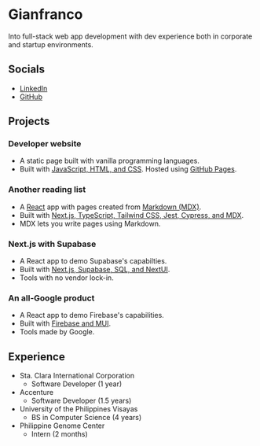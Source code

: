 # Gianfranco

Into full-stack web app development with dev experience both in corporate and startup environments.

## Socials

- [LinkedIn](linkedin.com)
- [GitHub](github.com)

## Projects

### Developer website

- A static page built with vanilla programming languages.
- Built with <u>JavaScript, HTML, and CSS</u>. Hosted using <u>GitHub Pages</u>.

### Another reading list

- A <u>React</u> app with pages created from <u>Markdown (MDX)</u>.
- Built with <u>Next.js, TypeScript, Tailwind CSS, Jest, Cypress, and MDX</u>.
- MDX lets you write pages using Markdown.

### Next.js with Supabase

- A React app to demo Supabase's capabilties.
- Built with <u>Next.js, Supabase, SQL, and NextUI</u>.
- Tools with no vendor lock-in.

### An all-Google product

- A React app to demo Firebase's capabilities.
- Built with <u>Firebase and MUI</u>.
- Tools made by Google.

## Experience

- Sta. Clara International Corporation
  - Software Developer (1 year)
- Accenture
  - Software Developer (1.5 years)
- University of the Philippines Visayas
  - BS in Computer Science (4 years)
- Philippine Genome Center
  - Intern (2 months)
